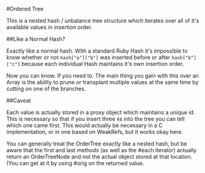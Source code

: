 #Ordered Tree

This is a nested hash / unbalance tree structure which iterates over all of 
it's available values in insertion order.

##Like a Normal Hash?

Exactly like a normal hash.  With a standard Ruby Hash it's impossible to 
know whether or not `hash["a"]["b"]` was inserted before or after `hash["b"]["c"]`
because each individual Hash maintains it's own insertion order.

Now you can know.  If you need to.  The main thing you gain with this over an
Array is the ability to prune or transplant multiple values at the same
time by cutting on one of the branches.

##Caveat

Each value is actually stored in a proxy object which maintains a unique id.
This is necessary so that if you insert three `4`s into the tree you can tell
which one came first.  This would actually be necessary in a C implementation,
or in one based on WeakRefs, but it works okay here.

You can generally treat the OrderTree exactly like a nested hash, but be aware
that the first and last methods (as well as the #each iterator) actually return
an OrderTreeNode and not the actual object stored at that location.  (You can
get at it by using #orig on the returned value.
